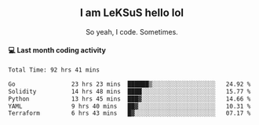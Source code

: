 <h2 align="center">I am LeKSuS hello lol</h2>
<p align="center">So yeah, I code. Sometimes.</p>

#### :computer: Last month coding activity
<!--START_SECTION:waka-->

```txt
Total Time: 92 hrs 41 mins

Go                23 hrs 23 mins  ██████▒░░░░░░░░░░░░░░░░░░   24.92 %
Solidity          14 hrs 48 mins  ████░░░░░░░░░░░░░░░░░░░░░   15.77 %
Python            13 hrs 45 mins  ███▓░░░░░░░░░░░░░░░░░░░░░   14.66 %
YAML              9 hrs 40 mins   ██▓░░░░░░░░░░░░░░░░░░░░░░   10.31 %
Terraform         6 hrs 43 mins   █▓░░░░░░░░░░░░░░░░░░░░░░░   07.17 %
```

<!--END_SECTION:waka-->

